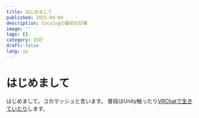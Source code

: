 ```yaml
---
title: はじめまして
published: 2025-04-04
description: Cocalogの最初の記事
image: ''
tags: []
category: 日記
draft: false 
lang: jp
---
```

# はじめまして
はじめまして。コカマッシュと言います。
普段はUnity触ったり[VRChatで生きていたり](https://vrchat.com/home/user/usr_97df84c1-a20a-418b-9edb-ec7f9830d453)します。
